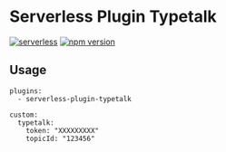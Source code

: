 Serverless Plugin Typetalk
===

[![serverless](http://public.serverless.com/badges/v3.svg)](http://www.serverless.com)
[![npm version](https://img.shields.io/npm/v/serverless-plugin-typetalk.svg)][npm]

[npm]: https://badge.fury.io/js/serverless-plugin-typetalk

## Usage

```
plugins:
  - serverless-plugin-typetalk

custom:
  typetalk:
    token: "XXXXXXXXX"
    topicId: "123456"
```
